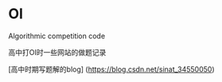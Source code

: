# OI
Algorithmic competition code

高中打OI时一些网站的做题记录

[高中时期写题解的blog] (https://blog.csdn.net/sinat_34550050)
